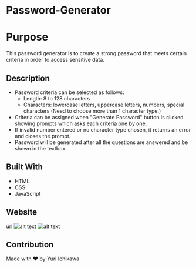 # Password-Generator

# Purpose
This password generator is to create a strong password that meets certain criteria in order to access sensitive data.

## Description
* Password criteria can be selected as follows:
    * Length: 8 to 128 characters
    * Characters: lowercase letters, uppercase letters, numbers, special characters
      (Need to choose more than 1 character type.)
* Criteria can be assigned when "Generate Password" button is clicked showing prompts which asks each criteria one by one. 
* If invalid number entered or no character type chosen, it returns an error and closes the prompt.
* Password will be generated after all the questions are answered and be shown in the textbox.

## Built With
* HTML
* CSS
* JavaScript

## Website
url
![alt text](./assets/images/#)
![alt text](./assets/images/#)

## Contribution
Made with ❤️ by Yuri Ichikawa